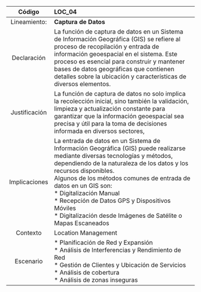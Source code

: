 | Código  | LOC_04 |
|:---:|:--- |
|Lineamiento:| **Captura de Datos** |
| Declaración  |La función de captura de datos en un Sistema de Información Geográfica (GIS) se refiere al proceso de recopilación y entrada de información geoespacial en el sistema. Este proceso es esencial para construir y mantener bases de datos geográficas que contienen detalles sobre la ubicación y características de diversos elementos.   |
|Justificación|La función de captura de datos no solo implica la recolección inicial, sino también la validación, limpieza y actualización constante para garantizar que la información geoespacial sea precisa y útil para la toma de decisiones informada en diversos sectores, |
|Implicaciones|La entrada de datos en un Sistema de Información Geográfica (GIS) puede realizarse mediante diversas tecnologías y métodos, dependiendo de la naturaleza de los datos y los recursos disponibles. </br> Algunos de los métodos comunes de entrada de datos en un GIS son: </br>* Digitalización Manual </br>* Recepción de Datos GPS y Dispositivos Móviles </br>* Digitalización desde Imágenes de Satélite o Mapas Escaneados|
|Contexto| Location Management |
|Escenario| * Planificación de Red y Expansión <br/> * Análisis de Interferencias y Rendimiento de Red <br/> * Gestión de Clientes y Ubicación de Servicios <br/> * Análisis de cobertura <br/> * Análisis de zonas inseguras|